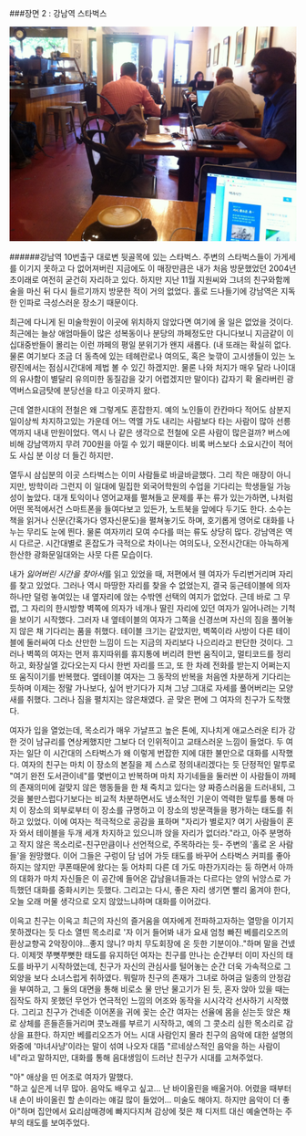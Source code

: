 ###장면 2 : 강남역 스타벅스 
    
![](IMG_1642.jpg)    
    
    
######강남역 10번출구 대로변 뒷골목에 있는 스타벅스. 주변의 스타벅스들이 가게세를 이기지 못하고 다 없어져버린 지금에도 이 매장만큼은 내가 처음 방문했었던 2004년 초이래로 여전히 굳건히 자리하고 있다. 하지만 지난 11월 지원씨와 그녀의 친구와함께 술을 마신 뒤 다시 들르기까지 방문한 적이 거의 없었다. 홀로 드나들기에 강남역은 지독한 인파로 극성스러운 장소기 때문이다. 

최근에 다니게 된 미술학원이 이곳에 위치하지 않았다면 여기에 올 일은 없었을 것이다. 최근에는 늘상 애엄마들이 많은 성복동이나 분당의 까페정도만 다니다보니 지금같이 이십대중반들이 몰리는 이런 까페의 평일 분위기가 왠지 새롭다. (내 또래는 확실히 없다. 물론 여기보다 조금 더 동측에 있는 테헤란로나 여의도, 혹은 늦깎이 고시생들이 있는 노량진에서는 점심시간대에 제법 볼 수 있긴 하겠지만. 물론 나와 처지가 매우 달라 나이대의 유사함이 별달리 유의미한 동질감을 갖기 어렵겠지만 말이다) 갑자기 확 올라버린 광역버스요금탓에 분당선을 타고 이곳까지 왔다. 

근데 열한시대의 전철은 왜 그렇게도 혼잡한지. 예의 노인들이 칸칸마다 적어도 삼분지 일이상씩 차지하고있는 가운데 어느 역엘 가도 내리는 사람보다 타는 사람이 많아 선릉역까지 내내 만원이었다. 역시 나 같은 생각으로 전철에 오른 사람이 많은걸까? 버스에 비해 강남역까지 무려 700원을 아낄 수 있기 때문이다. 비록 버스보다 소요시간이 적어도 사십 분 이상 더 들긴 하지만. 

열두시 삼십분의 이곳 스타벅스는 이미 사람들로 바글바글했다. 그리 작은 매장이 아니지만, 방학이라 그런지 이 일대에 밀집한 외국어학원의 수업을 기다리는 학생들일 가능성이 높았다. 대개 토익이나 영어교재를 펼쳐들고 문제를 푸는 류가 있는가하면, 나처럼 어떤 목적에서건 스마트폰을 들여다보고 있든가, 노트북을 앞에다 두기도 한다. 소수는 책을 읽거나 신문(간혹가다 영자신문도)을 펼쳐놓기도 하며, 호기롭게 영어로 대화를 나누는 무리도 눈에 띈다. 물론 여자끼리 모여 수다를 떠는 류도 상당히 많다. 강남역은 역시 다르군. 시간대별로 혼잡도가 극적으로 차이나는 여의도나, 오전시간대는 아늑하게 한산한 광화문일대와는 사뭇 다른 모습이다. 

내가 *잃어버린 시간을 찾아서*를 읽고 있었을 때, 저편에서 웬 여자가 두리번거리며 자리를 찾고 있었다. 그러나 역시 마땅한 자리를 찾을 수 없었는지, 결국 둥근테이블에 의자 하나만 덜렁 놓여있는 내 옆자리에 앉는 수밖엔 선택의 여지가 없었다. 근데 바로 그 무렵, 그 자리의 한시방향 벽쪽에 의자가 네개나 딸린 자리에 있던 여자가 일어나려는 기척을 보이기 시작했다. 그러자 내 옆테이블의 여자가 그쪽을 신경쓰며 자신의 짐을 풀어놓지 않은 채 기다리는 품을 취했다. 테이블 크기는 같았지만, 벽쪽이라 사방이 다른 테이블에 둘러싸여 다소 산만한 느낌이 드는 지금의 자리보다 나으리라고 판단한 것이다. 그러나 벽쪽의 여자는 먼저 휴지따위를 휴지통에 버리려 한번 움직이고, 멀티코드를 정리하고, 화장실엘 갔다오는지 다시 한번 자리를 뜨고, 또 한 차례 전화를 받는지 어쩌는지 또 움직이기를 반복했다. 옆테이블 여자는 그 동작의 반복을 처음엔 차분하게 기다리는 듯하며 이제는 정말 가나보다, 싶어 반기다가 지쳐 그냥 그대로 자세를 풀어버리는 모양새를 취했다. 그러나 짐을 펼치지는 않은채였다. 곧 맞은 편에 그 여자의 친구가 도착했다. 

여자가 입을 열었는데, 목소리가 매우 가냘프고 높은 톤에, 지나치게 애교스러운 티가 강한 것이 남규리를 연상케했지만 그보다 더 인위적이고 교태스러운 느낌이 들었다. 두 여자는 일단 이 시간대의 스타벅스가 왜 이렇게 번잡한 지에 대한 불만으로 대화를 시작했다. 여자의 친구는 마치 이 장소의 본질을 제 스스로 정의내리겠다는 듯 단정적인 말투로 "여기 완전 도서관이네"를 몇번이고 반복하며 마치 자기네들을 둘러싼 이 사람들이 까페의 존재의미에 걸맞지 않은 행동들을 한 채 죽치고 있다는 양 짜증스러움을 드러내되, 그것을 불만스럽다기보다는 비교적 차분하면서도 냉소적인 기운이 역력한 말투를 통해 마치 이 장소의 외부로부터 이 장소를 규명하고 이 장소의 방문객들을 평가하는 태도를 취하고 있었다. 이에 여자는 적극적으로 공감을 표하며 "자리가 별로지? 여기 사람들이 혼자 와서 테이블을 두개 세개 차지하고 있으니까 앉을 자리가 없더라."라고, 아주 분명하고 작지 않은 목소리로-친구만큼이나 선언적으로, 주목하라는 듯- 주변의 '홀로 온 사람들'을 원망했다. 이어 그들은 구렁이 담 넘어 가듯 태도를 바꾸어 스타벅스 커피를 좋아하지는 않지만 쿠폰때문에 왔다는 둥 어차피 다른 데 가도 마찬가지라는 둥 하면서 아까의 대화가 마치 자신들은 이 공간에 들어온 갑남을녀들과는 다르다는 양의 뉘앙스로 가득했던 대화를 중화시키는 듯했다. 그리고는 다시, 좋은 자리 생기면 빨리 옮겨야 한다, 오늘 오래 머물 생각으로 오지 않았느냐하며 대화를 이어갔다.

이윽고 친구는 이윽고 최근의 자신의 즐거움을 여자에게 전파하고자하는 열망을 이기지 못하겠다는 듯 다소 열띤 목소리로 '자 이거 들어봐 내가 요새 엄청 빠진 베를리오즈의 환상교향곡 2악장이야...좋지 않니? 마치 무도회장에 온 듯한 기분이야.."하며 말을 건넸다. 이제껏 쭈뼛쭈뼛한 태도를 유지하던 여자는 친구를 만나는 순간부터 이미 자신의 태도를 바꾸기 시작하였는데, 친구가 자신의 관심사를 털어놓는 순간 더욱 가속적으로 그 외양을 보다 소녀스럽게 취하였다. 뭐랄까 친구의 존재가 그녀로 하여금 일종의 안정감을 부여하고, 그 둘의 대면을 통해 비로소 물 만난 물고기가 된 듯, 혼자 앉아 있을 때는 짐작도 하지 못했던 무언가 연극적인 느낌의 어조와 동작을 시시각각 선사하기 시작했다. 그리고 친구가 건네준 이어폰을 귀에 꽂는 순간 여자는 선율에 몸을 싣는듯 앉은 채로 상체를 흔들흔들거리며 콧노래를 부르기 시작하고, 예의 그 콧소리 심한 목소리로 감상을 표한다. 하지만 베를리오즈가 어느 시대 사람인지 몰라 친구의 음악에 대한 설명의 와중에 '마녀사냥'이라는 말이 섞여 나오자 대뜸 "르네상스적인 음악을 하는 사람이네"라고 말하지만, 대화를 통해 음대생임이 드러난 친구가 시대를 고쳐주었다. 

"아" 애상을 띤 어조로 여자가 말했다.  
"하고 싶은게 너무 많아. 음악도 배우고 싶고... 난 바이올린을 배울거야. 어렸을 때부터 내 손이 바이올린 할 손이라는 얘길 많이 들었어... 미술도 해야지. 하지만 음악이 더 좋아"하며 집안에서 요리삼매경에 빠지다지쳐 감상에 젖은 채 디저트 대신 예술연하는 주부의 태도를 보여주었다.